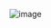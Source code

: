 ![image](https://github.com/DAD609/LeetCode_SQL/assets/67281187/f0d99661-bbc8-450a-8061-60e888c39572)
